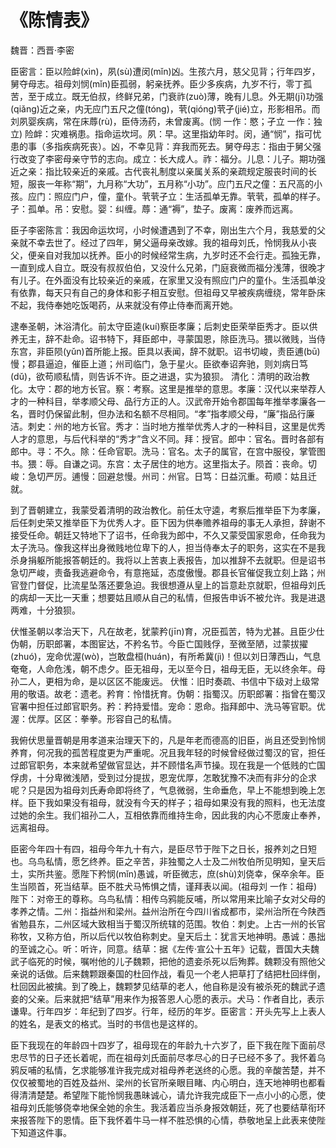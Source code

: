 <link href="../../css/style.css" rel="stylesheet" type="text/css" />

# 《陈情表》

<span class="r">魏晋：西晋·李密

<div class="p">

臣密言：臣以险衅(xìn)，夙(sù)遭闵(mǐn)凶。生孩六月，慈父见背；行年四岁，舅夺母志。祖母刘悯(mǐn)臣孤弱，躬亲抚养。臣少多疾病，九岁不行，零丁孤苦，至于成立。既无伯叔，终鲜兄弟，门衰祚(zuò)薄，晚有儿息。外无期(jī)功强(qiǎng)近之亲，内无应门五尺之僮(tóng)，茕(qióng)茕孑(jié)立，形影相吊。而刘夙婴疾病，常在床蓐(rù)，臣侍汤药，未曾废离。(悯 一作：愍；孑立 一作：独立)
<span class="comment">
险衅：灾难祸患。指命运坎坷。夙：早。这里指幼年时。闵，通“悯”，指可忧患的事（多指疾病死丧）。凶，不幸见背：弃我而死去。舅夺母志：指由于舅父强行改变了李密母亲守节的志向。成立：长大成人。祚：福分。儿息：儿子。期功强近之亲：指比较亲近的亲戚。古代丧礼制度以亲属关系的亲疏规定服丧时间的长短，服丧一年称“期”，九月称“大功”，五月称“小功”。应门五尺之僮：五尺高的小孩。应门：照应门户，僮，童仆。茕茕孑立：生活孤单无靠。茕茕，孤单的样子。孑：孤单。吊：安慰。婴：纠缠。蓐：通“褥”，垫子。废离：废养而远离。
</span>

<div class="translation">

臣子李密陈言：我因命运坎坷，小时候遭遇到了不幸，刚出生六个月，我慈爱的父亲就不幸去世了。经过了四年，舅父逼母亲改嫁。我的祖母刘氏，怜悯我从小丧父，便亲自对我加以抚养。臣小的时候经常生病，九岁时还不会行走。孤独无靠，一直到成人自立。既没有叔叔伯伯，又没什么兄弟，门庭衰微而福分浅薄，很晚才有儿子。在外面没有比较亲近的亲戚，在家里又没有照应门户的童仆。生活孤单没有依靠，每天只有自己的身体和影子相互安慰。但祖母又早被疾病缠绕，常年卧床不起，我侍奉她吃饭喝药，从来就没有停止侍奉而离开她。

</div>

逮奉圣朝，沐浴清化。前太守臣逵(kuí)察臣孝廉；后刺史臣荣举臣秀才。臣以供养无主，辞不赴命。诏书特下，拜臣郎中，寻蒙国恩，除臣洗马。猥以微贱，当侍东宫，非臣陨(yǔn)首所能上报。臣具以表闻，辞不就职。诏书切峻，责臣逋(bū)慢；郡县逼迫，催臣上道；州司临门，急于星火。臣欲奉诏奔驰，则刘病日笃(dǔ)，欲苟顺私情，则告诉不许。臣之进退，实为狼狈。
<span class="comment">
清化：清明的政治教化。太守：郡的地方长官。察：考察。这里是推举的意思。孝廉：汉代以来举荐人才的一种科目，举孝顺父母、品行方正的人。汉武帝开始令郡国每年推举孝廉各一名，晋时仍保留此制，但办法和名额不尽相同。“孝”指孝顺父母，“廉”指品行廉洁。刺史：州的地方长官。秀才：当时地方推举优秀人才的一种科目，这里是优秀人才的意思，与后代科举的“秀才”含义不同。拜：授官。郎中：官名。晋时各部有郎中。寻：不久。除：任命官职。洗马：官名。太子的属官，在宫中服役，掌管图书。猥：辱。自谦之词。东宫：太子居住的地方。这里指太子。陨首：丧命。切峻：急切严厉。逋慢：回避怠慢。州司：州官。日笃：日益沉重。苟顺：姑且迁就。
</span>

<div class="translation">
到了晋朝建立，我蒙受着清明的政治教化。前任太守逵，考察后推举臣下为孝廉，后任刺史荣又推举臣下为优秀人才。臣下因为供奉赡养祖母的事无人承担，辞谢不接受任命。朝廷又特地下了诏书，任命我为郎中，不久又蒙受国家恩命，任命我为太子洗马。像我这样出身微贱地位卑下的人，担当侍奉太子的职务，这实在不是我杀身捐躯所能报答朝廷的。我将以上苦衷上表报告，加以推辞不去就职。但是诏书急切严峻，责备我逃避命令，有意拖延，态度傲慢。郡县长官催促我立刻上路；州官登门督促，比流星坠落还要急迫。我很想遵从皇上的旨意赴京就职，但祖母刘氏的病却一天比一天重；想要姑且顺从自己的私情，但报告申诉不被允许。我是进退两难，十分狼狈。

</div>

伏惟圣朝以孝治天下，凡在故老，犹蒙矜(jīn)育，况臣孤苦，特为尤甚。且臣少仕伪朝，历职郎署，本图宦达，不矜名节。今臣亡国贱俘，至微至陋，过蒙拔擢(zhuó)，宠命优渥(wò)，岂敢盘桓(huán)，有所希冀(jì)！但以刘日薄西山，气息奄奄，人命危浅，朝不虑夕。臣无祖母，无以至今日，祖母无臣，无以终余年。母孙二人，更相为命，是以区区不能废远。
<span class="comment">
伏惟：旧时奏疏、书信中下级对上级常用的敬语。故老：遗老。矜育：怜惜抚育。伪朝：指蜀汉。历职郎署：指曾在蜀汉官署中担任过郎官职务。矜：矜持爱惜。宠命：恩命。指拜郎中、洗马等官职。优渥：优厚。区区：拳拳。形容自己的私情。
</span>

<div class="translation">

我俯伏思量晋朝是用孝道来治理天下的，凡是年老而德高的旧臣，尚且还受到怜悯养育，何况我的孤苦程度更为严重呢。况且我年轻的时候曾经做过蜀汉的官，担任过郎官职务，本来就希望做官显达，并不顾惜名声节操。现在我是一个低贱的亡国俘虏，十分卑微浅陋，受到过分提拔，恩宠优厚，怎敢犹豫不决而有非分的企求呢？只是因为祖母刘氏寿命即将终了，气息微弱，生命垂危，早上不能想到晚上怎样。臣下我如果没有祖母，就没有今天的样子；祖母如果没有我的照料，也无法度过她的余生。我们祖孙二人，互相依靠而维持生命，因此我的内心不愿废止奉养，远离祖母。

</div>

臣密今年四十有四，祖母今年九十有六，是臣尽节于陛下之日长，报养刘之日短也。乌鸟私情，愿乞终养。臣之辛苦，非独蜀之人士及二州牧伯所见明知，皇天后土，实所共鉴。愿陛下矜悯(mǐn)愚诚，听臣微志，庶(shù)刘侥幸，保卒余年。臣生当陨首，死当结草。臣不胜犬马怖惧之情，谨拜表以闻。(祖母刘 一作：祖母)
<span class="comment">
陛下：对帝王的尊称。乌鸟私情：相传乌鸦能反哺，所以常用来比喻子女对父母的孝养之情。二州：指益州和梁州。益州治所在今四川省成都市，梁州治所在今陕西省勉县东，二州区域大致相当于蜀汉所统辖的范围。牧伯：刺史。上古一州的长官称牧，又称方伯，所以后代以牧伯称刺史。皇天后土：犹言天地神明。愚诚：愚拙的至诚之心。听：听许，同意。结草：据《左传·宣公十五年》记载，晋国大夫魏武子临死的时候，嘱咐他的儿子魏颗，把他的遗妾杀死以后殉葬。魏颗没有照他父亲说的话做。后来魏颗跟秦国的杜回作战，看见一个老人把草打了结把杜回绊倒，杜回因此被擒。到了晚上，魏颗梦见结草的老人，他自称是没有被杀死的魏武子遗妾的父亲。后来就把“结草”用来作为报答恩人心愿的表示。犬马：作者自比，表示谦卑。行年四岁：年纪到了四岁。行年，经历的年岁。臣密言：开头先写上上表人的姓名，是表文的格式。当时的书信也是这样的。
</span>

<div class="translation">

臣下我现在的年龄四十四岁了，祖母现在的年龄九十六岁了，臣下我在陛下面前尽忠尽节的日子还长着呢，而在祖母刘氏面前尽孝尽心的日子已经不多了。我怀着乌鸦反哺的私情，乞求能够准许我完成对祖母养老送终的心愿。我的辛酸苦楚，并不仅仅被蜀地的百姓及益州、梁州的长官所亲眼目睹、内心明白，连天地神明也都看得清清楚楚。希望陛下能怜悯我愚昧诚心，请允许我完成臣下一点小小的心愿，使祖母刘氏能够侥幸地保全她的余生。我活着应当杀身报效朝廷，死了也要结草衔环来报答陛下的恩情。臣下我怀着牛马一样不胜恐惧的心情，恭敬地呈上此表来使陛下知道这件事。

</div>
